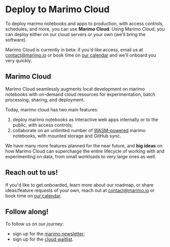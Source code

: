 # Deploy to Marimo Cloud

To deploy marimo notebooks and apps to production, with access controls,
schedules, and more, you can use **Marimo Cloud**. Using Marimo Cloud, you can
deploy either on our cloud servers or your own (we'll bring the software).

Marimo Cloud is currently in beta: if you'd like access, email us at
[contact@marimo.io](mailto:contact@marimo.io) or book time on [our
calendar](calendly.com/akshay-marimo) and we'll onboard you very quickly.


## Marimo Cloud

Marimo Cloud seamlessly augments local development on marimo notebooks with
on-demand cloud resources for experimentation, batch processing, sharing, and
deployment.

Today, marimo cloud has two main features:

1. deploy marimo notebooks as interactive web apps internally or to the public, with access controls;
2. collaborate on an unlimited number of [WASM-powered](/guides/wasm.md) marimo
   notebooks, with mounted storage and GitHub sync.

We have many more features planned for the near future, and **big ideas** on
how Marimo Cloud can supercharge the entire lifecycle of working with and
experimenting on data, from small workloads to very large ones as well. 

## Reach out to us!

If you'd like to get onboarded, learn more about our roadmap, or share
ideas/feature requests of your own, reach out at
[contact@marimo.io](mailto:contact@marimo.io) or book time on
[our calendar](calendly.com/akshay-marimo).

## Follow along!

To follow us on our journey:

- sign up for the [marimo newsletter](https://marimo.io/newsletter);
- sign up for the [cloud waitlist](https://marimo.io/cloud).
